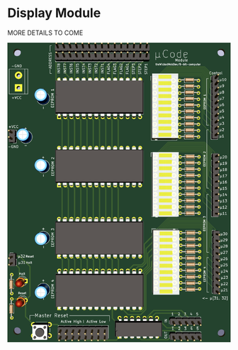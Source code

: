 # Display Module

MORE DETAILS TO COME

![MICROCODE](https://github.com/theWickedWebDev/8-bit-computer/blob/master/CONTROL_LOGIC/control-3d.png?raw=true)

